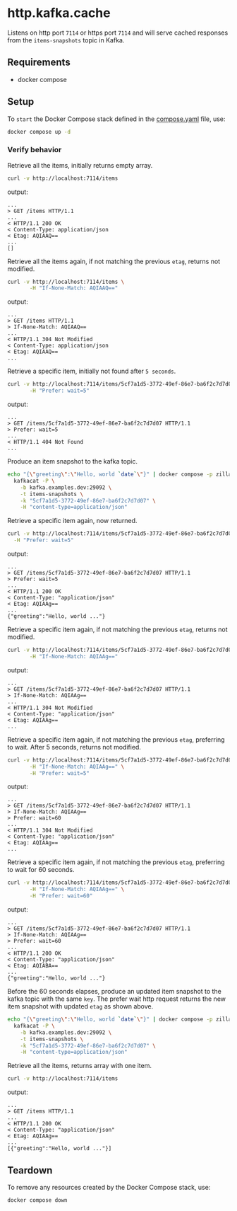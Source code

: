 # http.kafka.cache

Listens on http port `7114` or https port `7114` and will serve cached responses from the `items-snapshots` topic in Kafka.

## Requirements

- docker compose

## Setup

To `start` the Docker Compose stack defined in the [compose.yaml](compose.yaml) file, use:

```bash
docker compose up -d
```

### Verify behavior

Retrieve all the items, initially returns empty array.

```bash
curl -v http://localhost:7114/items
```

output:

```text
...
> GET /items HTTP/1.1
...
< HTTP/1.1 200 OK
< Content-Type: application/json
< Etag: AQIAAQ==
...
[]
```

Retrieve all the items again, if not matching the previous `etag`, returns not modified.

```bash
curl -v http://localhost:7114/items \
       -H "If-None-Match: AQIAAQ=="
```

output:

```text
...
> GET /items HTTP/1.1
> If-None-Match: AQIAAQ==
...
< HTTP/1.1 304 Not Modified
< Content-Type: application/json
< Etag: AQIAAQ==
...
```

Retrieve a specific item, initially not found after `5 seconds`.

```bash
curl -v http://localhost:7114/items/5cf7a1d5-3772-49ef-86e7-ba6f2c7d7d07 \
       -H "Prefer: wait=5"
```

output:

```text
...
> GET /items/5cf7a1d5-3772-49ef-86e7-ba6f2c7d7d07 HTTP/1.1
> Prefer: wait=5
...
< HTTP/1.1 404 Not Found
...
```

Produce an item snapshot to the kafka topic.

```bash
echo "{\"greeting\":\"Hello, world `date`\"}" | docker compose -p zilla-http-kafka-cache exec -T kafkacat \
  kafkacat -P \
    -b kafka.examples.dev:29092 \
    -t items-snapshots \
    -k "5cf7a1d5-3772-49ef-86e7-ba6f2c7d7d07" \
    -H "content-type=application/json"
```

Retrieve a specific item again, now returned.

```bash
curl -v http://localhost:7114/items/5cf7a1d5-3772-49ef-86e7-ba6f2c7d7d07 \
  -H "Prefer: wait=5"
```

output:

```text
...
> GET /items/5cf7a1d5-3772-49ef-86e7-ba6f2c7d7d07 HTTP/1.1
> Prefer: wait=5
...
< HTTP/1.1 200 OK
< Content-Type: "application/json"
< Etag: AQIAAg==
...
{"greeting":"Hello, world ..."}
```

Retrieve a specific item again, if not matching the previous `etag`, returns not modified.

```bash
curl -v http://localhost:7114/items/5cf7a1d5-3772-49ef-86e7-ba6f2c7d7d07 \
       -H "If-None-Match: AQIAAg=="
```

output:

```text
...
> GET /items/5cf7a1d5-3772-49ef-86e7-ba6f2c7d7d07 HTTP/1.1
> If-None-Match: AQIAAg==
...
< HTTP/1.1 304 Not Modified
< Content-Type: "application/json"
< Etag: AQIAAg==
...
```

Retrieve a specific item again, if not matching the previous `etag`, preferring to wait. After 5 seconds, returns not modified.

```bash
curl -v http://localhost:7114/items/5cf7a1d5-3772-49ef-86e7-ba6f2c7d7d07 \
       -H "If-None-Match: AQIAAg==" \
       -H "Prefer: wait=5"
```

output:

```text
...
> GET /items/5cf7a1d5-3772-49ef-86e7-ba6f2c7d7d07 HTTP/1.1
> If-None-Match: AQIAAg==
> Prefer: wait=60
...
< HTTP/1.1 304 Not Modified
< Content-Type: "application/json"
< Etag: AQIAAg==
...
```

Retrieve a specific item again, if not matching the previous `etag`, preferring to wait for 60 seconds.

```bash
curl -v http://localhost:7114/items/5cf7a1d5-3772-49ef-86e7-ba6f2c7d7d07 \
       -H "If-None-Match: AQIAAg==" \
       -H "Prefer: wait=60"
```

output:

```text
...
> GET /items/5cf7a1d5-3772-49ef-86e7-ba6f2c7d7d07 HTTP/1.1
> If-None-Match: AQIAAg==
> Prefer: wait=60
...
< HTTP/1.1 200 OK
< Content-Type: "application/json"
< Etag: AQIABA==
...
{"greeting":"Hello, world ..."}
```

Before the 60 seconds elapses, produce an updated item snapshot to the kafka topic with the same `key`.
The prefer wait http request returns the new item snapshot with updated `etag` as shown above.

```bash
echo "{\"greeting\":\"Hello, world `date`\"}" | docker compose -p zilla-http-kafka-cache exec -T kafkacat \
  kafkacat -P \
    -b kafka.examples.dev:29092 \
    -t items-snapshots \
    -k "5cf7a1d5-3772-49ef-86e7-ba6f2c7d7d07" \
    -H "content-type=application/json"
```

Retrieve all the items, returns array with one item.

```bash
curl -v http://localhost:7114/items
```

output:

```text
...
> GET /items HTTP/1.1
...
< HTTP/1.1 200 OK
< Content-Type: "application/json"
< Etag: AQIAAg==
...
[{"greeting":"Hello, world ..."}]
```

## Teardown

To remove any resources created by the Docker Compose stack, use:

```bash
docker compose down
```
